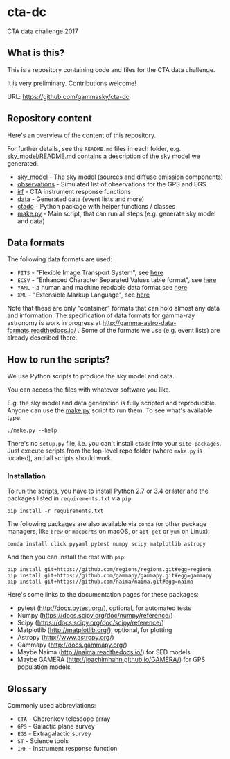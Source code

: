 # cta-dc

CTA data challenge 2017

## What is this?

This is a repository containing code and files for the CTA data challenge.

It is very preliminary. Contributions welcome!

URL: https://github.com/gammasky/cta-dc

## Repository content

Here's an overview of the content of this repository.

For further details, see the `README.md` files in each folder,
e.g. [sky_model/README.md](sky_model/README.md]) contains a
description of the sky model we generated.

- [sky_model](sky_model) - The sky model (sources and diffuse emission components)
- [observations](observations) - Simulated list of observations for the GPS and EGS
- [irf](irf) - CTA instrument response functions
- [data](data) - Generated data (event lists and more)
- [ctadc](ctadc) - Python package with helper functions / classes
- [make.py](make.py) - Main script, that can run all steps (e.g. generate sky model and data)

## Data formats

The following data formats are used:

* `FITS` - "Flexible Image Transport System",
  see [here](https://en.wikipedia.org/wiki/FITS)
* `ECSV` - "Enhanced Character Separated Values table format",
  see [here](https://github.com/astropy/astropy-APEs/blob/master/APE6.rst)
* `YAML` - a human and machine readable data format
  see [here](https://en.wikipedia.org/wiki/YAML)
* `XML` - "Extensible Markup Language",
  see [here](https://en.wikipedia.org/wiki/XML)

Note that these are only "container" formats that can hold almost any data and
information. The specification of data formats for gamma-ray astronomy is work
in progress at http://gamma-astro-data-formats.readthedocs.io/ .
Some of the formats we use (e.g. event lists) are already described there.


## How to run the scripts?

We use Python scripts to produce the sky model and data.

You can access the files with whatever software you like.

E.g. the sky model and data generation is fully scripted and reproducible.
Anyone can use the [make.py](make.py) script to run them.
To see what's available type:

    ./make.py --help

There's no `setup.py` file, i.e. you can't install `ctadc` into your `site-packages`.
Just execute scripts from the top-level repo folder (where `make.py` is located),
and all scripts should work.

### Installation

To run the scripts, you have to install Python 2.7 or 3.4 or later
and the packages listed in `requirements.txt` via `pip`

    pip install -r requirements.txt

The following packages are also available via `conda` (or other package managers,
like `brew` or `macports` on macOS, or `apt-get` or `yum` on Linux):

    conda install click pyyaml pytest numpy scipy matplotlib astropy

And then you can install the rest with `pip`:

    pip install git+https://github.com/regions/regions.git#egg=regions
    pip install git+https://github.com/gammapy/gammapy.git#egg=gammapy
    pip install git+https://github.com/naima/naima.git#egg=naima


Here's some links to the documentation pages for these packages:

- pytest (http://docs.pytest.org/), optional, for automated tests
- Numpy (https://docs.scipy.org/doc/numpy/reference/)
- Scipy (https://docs.scipy.org/doc/scipy/reference/)
- Matplotlib (http://matplotlib.org/), optional, for plotting
- Astropy (http://www.astropy.org/)
- Gammapy (http://docs.gammapy.org/)
- Maybe Naima (http://naima.readthedocs.io/) for SED models
- Maybe GAMERA (http://joachimhahn.github.io/GAMERA/) for GPS population models

## Glossary

Commonly used abbreviations:

- `CTA` - Cherenkov telescope array
- `GPS` - Galactic plane survey
- `EGS` - Extragalactic survey
- `ST` - Science tools
- `IRF` - Instrument response function